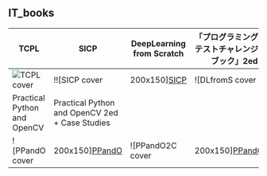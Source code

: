 ## IT_books

|TCPL               |SICP               |DeepLearning from Scratch|「プログラミングコンテストチャレンジングブック」2ed|
|-------------------|-------------------|-------------------------|-------------------------------------------|
|![TCPL cover][TCPL]|!![SICP cover|200x150][SICP]|![DLfromS cover|200x150][DLfromS]|![ProCha2 cover|200x150][ProCha2]                  |
|Practical Python and OpenCV|Practical Python and OpenCV 2ed + Case Studies|
|![PPandO cover|200x150][PPandO]|![PPandO2C cover|200x150][PPandO2C]|


[SICP]:https://img3.doubanio.com/lpic/s1463770.jpg
[TCPL]:https://img3.doubanio.com/lpic/s7990521.jpg
[DLfromS]:https://www.oreilly.co.jp/books/images/picture_large978-4-87311-758-4.jpeg
[ProCha2]:https://book.mynavi.jp/support/pc/pcontest/images/book.jpg
[PPandO]:http://images.gr-assets.com/books/1421605225l/24563887.jpg
[PPandO2C]:https://www.pyimagesearch.com/static/templates/practical-python-and-opencv/images/practical_python_and_opencv_cover_green_3rd_ed.png

